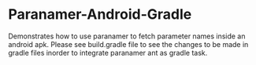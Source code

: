 # Paranamer-Android-Gradle
Demonstrates how to use paranamer to fetch parameter names inside an android apk. Please see build.gradle file to see  the changes to be made in gradle files inorder to integrate paranamer ant as gradle task. 

